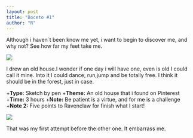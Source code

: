 ```yaml
---
layout: post
title: "Boceto #1"
author: "R"
---
```


Although i haven´t been know me yet, i want to begin to discover me, and why not? See how far my feet take me.

<div><img src='{{ site.github.url }}/assets/blog_images/dibujos/18-03-2021.jpg'></div>


I drew an old house.I wonder if one day i will have one, even is old I could call it mine. Into it I could dance, run,jump and be totally free. I think it should be in the forest, just in case.


+**Type:** Sketch by pen
+**Theme:** An old house that i found on Pinterest
+**Time:** 3 hours
+**Note:** Be patient is a virtue, and for me is a challenge
+**Note 2:** Five points to Ravenclaw for finish what I start!

<div><img src='{{ site.github.url }}/assets/blog_images/dibujos/17-03-2021.jpg'></div>

That was my first attempt before the other one. It embarrass me.